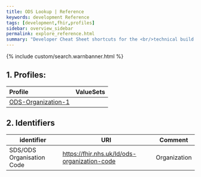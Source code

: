 ```yaml
---
title: ODS Lookup | Reference
keywords: development Reference
tags: [development,fhir,profiles]
sidebar: overview_sidebar
permalink: explore_reference.html
summary: "Developer Cheat Sheet shortcuts for the <br/>technical build of FHIR&reg; ODS Lookup API."
---
```


{% include custom/search.warnbanner.html %}

## 1. Profiles: ##

| Profile | ValueSets |
| :--------- |:-------- |
| [ODS-Organization-1](StructureDefinitions/ODS-Organization-1.xml) | |

## 2. Identifiers ##

| identifier | URI | Comment |
|--------------------------------------------|----------|----|
| SDS/ODS Organisation Code | https://fhir.nhs.uk/Id/ods-organization-code | Organization |

